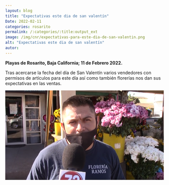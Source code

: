 ```yaml
---
layout: blog
title: "Expectativas este dia de san valentín"
Date: 2022-02-11
categories: rosarito
permalink: /:categories/:title:output_ext
image: /img/cnr/expectativas-para-este-dia-de-san-valentin.png
alt: "Expectativas este dia de san valentín"
autor:
---
```


**Playas de Rosarito, Baja California; 11 de Febrero 2022.** 

Tras acercarse la fecha del día de San Valentín varios vendedores con permisos de artículos para este día así como también florerías nos dan sus expectativas en las ventas. 

<div id="carouselExampleSlidesOnly" class="carousel slide" data-ride="carousel">
  <div class="carousel-inner">
    <div class="carousel-item active">
       <img class="d-block w-100" src="/img/cnr/expectativas-para-este-dia-de-san-valentin.png" loading="lazy"  alt="Expectativas este dia de san valentín">
    </div>
  </div>
</div>